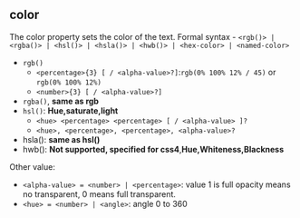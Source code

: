 ## color

The color property sets the color of the text.
Formal syntax - `<rgb()> | <rgba()> | <hsl()> | <hsla()> | <hwb()> | <hex-color> | <named-color>`

- `rgb()`
  - `<percentage>{3} [ / <alpha-value>?]`:`rgb(0% 100% 12% / 45)` or `rgb(0% 100% 12%)`
  - `<number>{3} [ / <alpha-value>?]`
- `rgba()`, **same as rgb**
- `hsl()`: **Hue,saturate,light**
  - `<hue> <percentage> <percentage> [ / <alpha-value> ]?`
  - `<hue>, <percentage>, <percentage>, <alpha-value>?`
- hsla(): **same as hsl()**
- hwb(): **Not supported, specified for css4**,**Hue,Whiteness,Blackness**

Other value:

- `<alpha-value> = <number> | <percentage>`: value 1 is full opacity means no transparent, 0 means full transparent.
- `<hue> = <number> | <angle>`: angle 0 to 360
